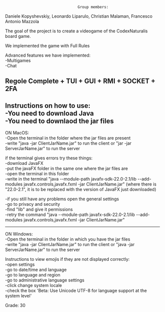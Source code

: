                                      Group members:  
Daniele Kopyshevskiy, Leonardo Liparulo, Christian Malaman, Francesco Antonio Mazzola  

The goal of the project is to create a videogame of the CodexNaturalis board game.

We implemented the game with Full Rules  

Advanced features we have implemented:  
-Multigames    
-Chat    
  
Regole Complete + TUI + GUI + RMI + SOCKET + 2FA  
-------------------------------------------------       
Instructions on how to use:  
-You need to download Java  
-You need to downlaod the jar files   
-------------------------------------------------   
ON MacOS:  
-Open the terminal in the folder where the jar files are present  
-write "java -jar ClientJarName.jar" to run the client or "jar -jar ServerJarName.jar" to run the server  
  
if the terminal gives errors try these things:  
-download JavaFX  
-put the javaFX folder in the same one where the jar files are  
-open the terminal in this folder  
-write in the terminal "java --module-path javafx-sdk-22.0-2.1/lib --add-modules javafx.controls,javafx.fxml -jar ClientJarName.jar" (where there is "22.0-2.1", it is to be   replaced with the version of JavaFX just downloaded)  
  
-if you still have any problems open the general settings  
-go to privacy and security  
-find "lib" and give it permissions  
-retry the command "java --module-path javafx-sdk-22.0-2.1/lib --add-modules javafx.controls,javafx.fxml -jar ClientJarName.jar" 
  
-------------------------------------------------           
ON Windows:  
-Open the terminal in the folder in which you have the jar files  
-write "java -jar ClientJarName.jar" to run the client or "java -jar ServerJarName.jar" to run the server 

Instructions to view emojis if they are not displayed correctly:  
-open settings  
-go to date/time and language  
-go to language and region  
-go to administrative language settings  
-click change system locale  
-check the box 'Beta: Use Unicode UTF-8 for language support at the system level'  


 Grade: 30 

